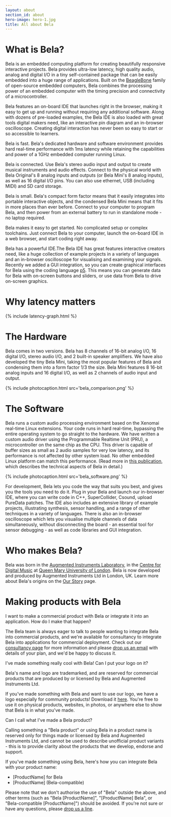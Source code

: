 ```yaml
---
layout: about
section_id: about
hero-image: hero-1.jpg
title: All about Bela
---
```


# What is Bela?

Bela is an embedded computing platform for creating beautifully responsive interactive projects. Bela provides ultra-low latency, high quality audio, analog and digital I/O in a tiny self-contained package that can be easily embedded into a huge range of applications. Built on the [BeagleBone](https://beagleboard.org/) family of open-source embedded computers, Bela combines the processing power of an embedded computer with the timing precision and connectivity of a microcontroller.

Bela features an on-board IDE that launches right in the browser, making it easy to get up and running without requiring any additional software. Along with dozens of pre-loaded examples, the Bela IDE is also loaded with great tools digital makers need, like an interactive pin diagram and an in-browser oscilloscope. Creating digital interaction has never been so easy to start or so accessible to learners.

<span class="list-header">Bela is fast.</span> Bela's dedicated hardware and software environment provides hard real-time performance with 1ms latency while retaining the capabilities and power of a 1GHz embedded computer running Linux.

<span class="list-header">Bela is connected.</span> Use Bela's stereo audio input and output to create musical instruments and audio effects. Connect to the physical world with Bela Original's 8 analog inputs and outputs (or Bela Mini's 8 analog inputs), as well as 16 digital I/O pins. You can also use ethernet, USB (including MIDI) and SD card storage.

<span class="list-header">Bela is small.</span> Bela's compact form factor means that it easily integrates into portable interactive objects, and the condensed Bela Mini means that it fits in more places than ever before. Connect to your computer to program Bela, and then power from an external battery to run in standalone mode - no laptop required.

<span class="list-header">Bela makes it easy to get started.</span> No complicated setup or complex toolchains. Just connect Bela to your computer, launch the on-board IDE in a web browser, and start coding right away.

<span class="list-header">Bela has a powerful IDE.</span>The Bela IDE has great features interactive creators need, like a huge collection of example projects in a variety of languages and an in-browser oscilloscope for visualising and examining your signals. Recently we added a GUI integration, so you can create graphical interfaces for Bela using the coding language <a href='https://p5js.org' target='_blank'>p5</a>. This means you can generate data for Bela with on-screen buttons and sliders, or use data from Bela to drive on-screen graphics.

# Why latency matters

{% include latency-graph.html %}

# The Hardware

Bela comes in two versions. Bela has 8 channels of 16-bit analog I/O, 16 digital I/O, stereo audio I/O, and 2 built-in speaker amplifiers. We have also developed the tiny Bela Mini, taking the most popular features of Bela and condensing them into a form factor 1/3 the size. Bela Mini features 8 16-bit analog inputs and 16 digital I/O, as well as 2 channels of audio input and output.

{% include photocaption.html src='bela_comparison.png' %}

# The Software

Bela runs a custom audio processing environment based on the Xenomai real-time Linux extensions. Your code runs in hard real-time, bypassing the entire operating system to go straight to the hardware. We have written a custom audio driver using the Programmable Realtime Unit (PRU), a microcontroller on the same chip as the CPU. This driver is capable of buffer sizes as small as 2 audio samples for very low latency, and its performance is not affected by other system load. No other embedded Linux platform can match this performance. (Read more in [this publication](http://eecs.qmul.ac.uk/~andrewm/mcpherson_aes2015.pdf), which describes the technical aspects of Bela in detail.)

{% include photocaption.html src='bela_software.png' %}

For development, Bela lets you code the way that suits you best, and gives you the tools you need to do it. Plug in your Bela and launch our in-browser IDE, where you can write code in C++, SuperCollider, Csound, upload PureData patches. The IDE also includes an extensive library of example projects, illustrating synthesis, sensor handling, and a range of other techniques in a variety of languages. There is also an in-browser oscilloscope which lets you visualise multiple channels of data simultaneously, without disconnecting the board - an essential tool for sensor debugging - as well as code libraries and GUI integration.

# Who makes Bela?

Bela was born in the [Augmented Instruments Laboratory](http://instrumentslab.org/), in the [Centre for Digital Music](http://c4dm.eecs.qmul.ac.uk/) at [Queen Mary University of London](https://www.qmul.ac.uk/). Bela is now developed and produced by Augmented Instruments Ltd in London, UK. Learn more about Bela's origins on the [Our Story](our-story) page.

# Making products with Bela

<p class="list-header">I want to make a commercial product with Bela or integrate it into an application. How do I make that happen?</p>

The Bela team is always eager to talk to people wanting to integrate Bela into commercial products, and we're available for consultancy to integrate Bela into applications for commercial deployment. Check out our <a href="https:bela.io/consultancy">consultancy page</a> for more information and please <a href="mailto:info@bela.io">drop us an email</a> with details of your plan, and we'd be happy to discuss it.

<p class="list-header">I've made something really cool with Bela! Can I put your logo on it?</p>

Bela's name and logo are trademarked, and are reserved for commercial products that are produced by or licensed by Bela and Augmented Instruments Ltd.

If you've made something with Bela and want to use our logo, we have a logo especially for community products! Download it <a href="bela_community_logo.svg" target="new">here</a>. You're free to use it on physical products, websites, in photos, or anywhere else to show that Bela is in what you've made.

<p class="list-header">Can I call what I've made a Bela product?</p>

Calling something a "Bela product" or using Bela in a product name is reserved only for things made or licensed by Bela and Augmented Instruments Ltd, and cannot be used to describe unofficial product variants - this is to provide clarity about the products that we develop, endorse and support.

If you've made something using Bela, here's how you can integrate Bela with your product name:

- [ProductName] for Bela
- [ProductName] (Bela-compatible)

Please note that we don't authorise the use of "Bela" outside the above, and other terms (such as "Bela [ProductName]", "[ProductName] Bela", or "Bela-compatible [ProductName]") should be avoided. If you're not sure or have any questions, please <a href="mailto:info@bela.io">drop us a line</a>.
